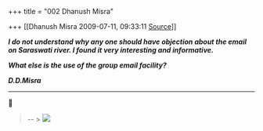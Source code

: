 +++
title = "002 Dhanush Misra"

+++
[[Dhanush Misra	2009-07-11, 09:33:11 [Source](https://groups.google.com/g/bvparishat/c/q-Wj4rvU5ow)]]



***I do not understand why any one should have objection about the email on Saraswati river. I found it very interesting and informative.***

***What else is the use of the group email facility?***

***D.D.Misra***

****

  
  



> -- >
> [![](https://ci6.googleusercontent.com/proxy/V_XAyc-Qvrs1ReRmmVaT7xaRF5rtsGQn71c7Qelvaob7G0dRkOtguORDB2ukwBvXapLe3-IK-1yVyeZAmXf3csFAWJ1EVxUMK9X9CdEtckomNOY=s0-d-e1-ft#http://a8-asy.a8ww.net/a8-ads/adftrview?redirectid=ao-india_i_01)](http://a8-asy.a8ww.net/a8-ads/adftrclick?redirectid=ao-india_a_01)

